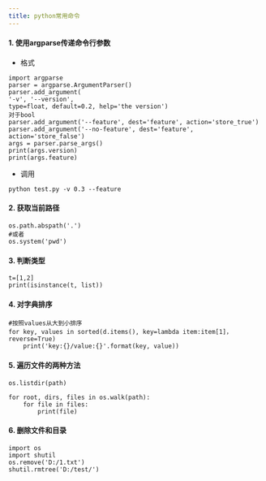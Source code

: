 ```yaml
---
title: python常用命令
---
```


#### 1. 使用argparse传递命令行参数
- 格式
```
import argparse
parser = argparse.ArgumentParser()
parser.add_argument(
'-v', '--version',
type=float, default=0.2, help='the version')
对于bool
parser.add_argument('--feature', dest='feature', action='store_true')
parser.add_argument('--no-feature', dest='feature', action='store_false')
args = parser.parse_args()
print(args.version)
print(args.feature)
```

- 调用
```
python test.py -v 0.3 --feature
```

<!--more-->
		
#### 2. 获取当前路径 
	os.path.abspath('.')
	#或者
	os.system('pwd')

#### 3. 判断类型
	t=[1,2]
	print(isinstance(t, list))

#### 4. 对字典排序
	#按照values从大到小排序
	for key, values in sorted(d.items(), key=lambda item:item[1]，reverse=True)
		print('key:{}/value:{}'.format(key, value))
		
#### 5. 遍历文件的两种方法

	os.listdir(path)

	for root, dirs, files in os.walk(path):
		for file in files:
			print(file)
			
#### 6. 删除文件和目录
	import os
	import shutil	
	os.remove('D:/1.txt')
	shutil.rmtree('D:/test/')
